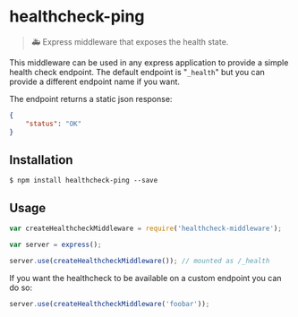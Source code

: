 healthcheck-ping
======================

> :ambulance: Express middleware that exposes the health state.

This middleware can be used in any express application to provide a simple health check endpoint.
The default endpoint is "`_health`" but you can provide a different endpoint name if you want.

The endpoint returns a static json response:

```json
{
    "status": "OK"
}
```
## Installation
```
$ npm install healthcheck-ping --save
```

## Usage

```js
var createHealthcheckMiddleware = require('healthcheck-middleware');

var server = express();

server.use(createHealthcheckMiddleware()); // mounted as /_health
```

If you want the healthcheck to be available on a custom endpoint you can do so:

```js
server.use(createHealthcheckMiddleware('foobar'));
```
